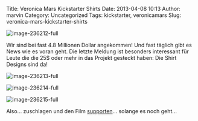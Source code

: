 Title: Veronica Mars Kickstarter Shirts
Date: 2013-04-08 10:13
Author: marvin
Category: Uncategorized
Tags: kickstarter, veronicamars
Slug: veronica-mars-kickstarter-shirts

![image-236212-full]({static}/images/image-236212-full.jpg)

Wir sind bei fast 4.8 Millionen Dollar angekommen! Und fast täglich gibt
es News wie es voran geht. Die letzte Meldung ist besonders interessant
für Leute die die 25\$ oder mehr in das Projekt gesteckt haben: Die
Shirt Designs sind da!

![image-236213-full]({static}/images/image-236213-full.jpg)

![image-236214-full]({static}/images/image-236214-full.jpg)

![image-236215-full]({static}/images/image-236215-full.jpg)

Also... zuschlagen und den Film
[supporten](http://www.kickstarter.com/projects/559914737/the-veronica-mars-movie-project/)...
solange es noch geht...


